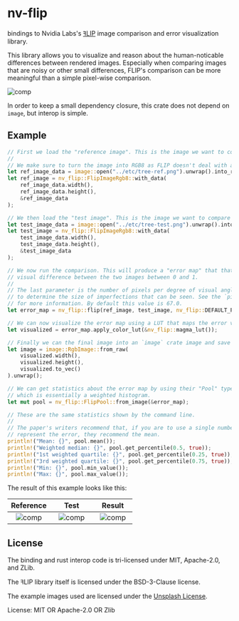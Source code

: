 # nv-flip

bindings to Nvidia Labs's [ꟻLIP] image comparison and error visualization library.

This library allows you to visualize and reason about the human-noticable differences
between rendered images. Especially when comparing images that are noisy or other small
differences, FLIP's comparison can be more meaningful than a simple pixel-wise comparison.

![comp](https://raw.githubusercontent.com/NVlabs/flip/main/images/teaser.png)

In order to keep a small dependency closure, this crate does not depend on `image`,
but interop is simple.

## Example

```rust
// First we load the "reference image". This is the image we want to compare against.
//
// We make sure to turn the image into RGB8 as FLIP doesn't deal with alpha.
let ref_image_data = image::open("../etc/tree-ref.png").unwrap().into_rgb8();
let ref_image = nv_flip::FlipImageRgb8::with_data(
    ref_image_data.width(),
    ref_image_data.height(),
    &ref_image_data
);

// We then load the "test image". This is the image we want to compare to the reference.
let test_image_data = image::open("../etc/tree-test.png").unwrap().into_rgb8();
let test_image = nv_flip::FlipImageRgb8::with_data(
    test_image_data.width(),
    test_image_data.height(),
    &test_image_data
);

// We now run the comparison. This will produce a "error map" that that is the per-pixel
// visual difference between the two images between 0 and 1.
//
// The last parameter is the number of pixels per degree of visual angle. This is used
// to determine the size of imperfections that can be seen. See the `pixels_per_degree`
// for more information. By default this value is 67.0.
let error_map = nv_flip::flip(ref_image, test_image, nv_flip::DEFAULT_PIXELS_PER_DEGREE);

// We can now visualize the error map using a LUT that maps the error value to a color.
let visualized = error_map.apply_color_lut(&nv_flip::magma_lut());

// Finally we can the final image into an `image` crate image and save it.
let image = image::RgbImage::from_raw(
    visualized.width(),
    visualized.height(),
    visualized.to_vec()
).unwrap();

// We can get statistics about the error map by using their "Pool" type,
// which is essentially a weighted histogram.
let mut pool = nv_flip::FlipPool::from_image(&error_map);

// These are the same statistics shown by the command line.
//
// The paper's writers recommend that, if you are to use a single number to
// represent the error, they recommend the mean.
println!("Mean: {}", pool.mean());
println!("Weighted median: {}", pool.get_percentile(0.5, true));
println!("1st weighted quartile: {}", pool.get_percentile(0.25, true));
println!("3rd weighted quartile: {}", pool.get_percentile(0.75, true));
println!("Min: {}", pool.min_value());
println!("Max: {}", pool.max_value());
```
The result of this example looks like this:

<!-- This table uses U+2800 BRAILLE PATTERN BLANK in the header make the images vaguely the same size. -->

| Reference | ⠀⠀Test⠀⠀ | ⠀Result⠀ |
|:---------:|:---------:|:---------:|
| ![comp](https://raw.githubusercontent.com/gfx-rs/nv-flip-rs/trunk/etc/tree-ref.png) | ![comp](https://raw.githubusercontent.com/gfx-rs/nv-flip-rs/trunk/etc/tree-test.png)  | ![comp](https://raw.githubusercontent.com/gfx-rs/nv-flip-rs/trunk/etc/tree-comparison-cli.png) |

## License

The binding and rust interop code is tri-licensed under MIT, Apache-2.0, and ZLib.

The ꟻLIP library itself is licensed under the BSD-3-Clause license.

The example images used are licensed under the [Unsplash License].

[ꟻLIP]: https://github.com/NVlabs/flip
[Unsplash License]: https://unsplash.com/license

License: MIT OR Apache-2.0 OR Zlib
